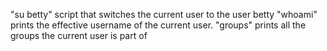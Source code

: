 "su betty" script that switches the current user to the user betty
"whoami" prints the effective username of the current user.
"groups" prints all the groups the current user is part of
